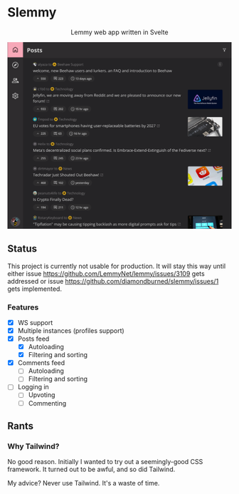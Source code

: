 # Slemmy

<div align="center">
  <p>Lemmy web app written in Svelte</p>
  <img src=".github/screenshot1.png" width="600px" />
</div>

## Status

This project is currently not usable for production. It will stay this way
until either issue https://github.com/LemmyNet/lemmy/issues/3109 gets addressed
or issue https://github.com/diamondburned/slemmy/issues/1 gets implemented.

### Features

- [x] WS support
- [x] Multiple instances (profiles support)
- [x] Posts feed
  - [x] Autoloading
  - [x] Filtering and sorting
- [x] Comments feed
  - [ ] Autoloading
  - [ ] Filtering and sorting
- [ ] Logging in
  - [ ] Upvoting
  - [ ] Commenting

## Rants

### Why Tailwind?

No good reason. Initially I wanted to try out a seemingly-good CSS framework.
It turned out to be awful, and so did Tailwind.

My advice? Never use Tailwind. It's a waste of time.
